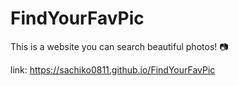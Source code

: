 
# FindYourFavPic

This is a website you can search beautiful photos! 📷

link: https://sachiko0811.github.io/FindYourFavPic
